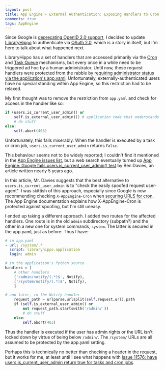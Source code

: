 ```yaml
---
layout: post
title: App Engine + External Authentication: Exposing Handlers to Cron, Tasks, and Admins 
comments: true
tags: AppEngine
---
```


Since Google is [deprecating OpenID 2.0 support][deprecating], I
decided to update [LibraryHippo][libraryhippo] to authenticate via
[OAuth 2.0][oauth], which is a story in itself, but I'm here to talk
about what happened next.

LibraryHippo has a set of handlers that are accessed primarily via the
[Cron][cron] and [Task Queue][task] mechanisms, but every once in a
while need to be triggered ad hoc by a human administrator. Until
now, these request handlers were protected from the rabble by
[requiring administrator status via the application's app.yaml][requireadmin]. Unfortunately,
externally-authenticated users have no special standing within App
Engine, so this restriction had to be relaxed.

My first thought was to remove the restriction from `app.yaml` and check
for access in the handler like so:

```python
if (users.is_current_user_admin() or
    self.is_external_user_admin()) # application code that understands the logged-in users
    # do stuff
else:
    self.abort(403)
```

Unfortunately, this fails miserably. When the handler is executed by a
task or cron job, `users.is_current_user_admin` returns `False`.

This behaviour seems not to be widely reported; I couldn't find it
mentioned in the [App Engine issues list][issues], but a web search
eventually turned up
[App Engine: Google fails users.is_current_user_admin() test][bendavies]
by Ben Davies, an article written nearly 5 years ago.

In this article, Mr. Davies suggests that the best alternative to
`users.is_current_user_admin` is to "check the easily spoofed request
user-agent". I was skittish of this approach, especially since Google
is now recommending checking `X-AppEngine-Cron` when
[securing URLS for cron][securingcron]. The App Engine documentation
explains how X-AppEngine-Cron is protected against spoofing, but I'm
still uneasy.

I ended up taking a different approach. I added two routes for the
affected handlers. One route is in the old `admin` subdirectory
(subpath?) and the other in a new one for system commands,
`system`. The latter is secured in the app.yaml, just as before. Thus
I have:

```yaml
# in app.yaml
- url: /system/.*
  script: libraryhippo.application
  login: admin
```

```python
# in the application's Python source
handlers = [
    # other handlers
    ('/admin/notify/(.*)$', Notify),
    ('/system/notify/(.*)$', Notify),
    ]

# and later, in the Notify handler
    request_path = urlparse.urlsplit(self.request.url).path
    if (self.is_external_user_admin() or
        not request_path.startswith('/admin/'))
        # do stuff
    else:
        self.abort(403)
```

Thus the handler is executed if the user has admin rights or the URL
isn't locked down by virtue of being below `/admin/`. The `/system/`
URLs are all assumed to be protected by the app.yaml setting.

Perhaps this is technically no better than checking a header in the
request, but it works for me, at least until I see what happens with
[Issue 11576: have users.is_current_user_admin return true for tasks and cron jobs][issue11576].

[deprecating]: https://developers.google.com/accounts/docs/OpenID2
[libraryhippo]: /tags/#LibraryHippo-ref
[oauth]: http://oauth.net/
[cron]: https://cloud.google.com/appengine/docs/python/config/cron
[task]: https://cloud.google.com/appengine/docs/python/taskqueue/
[requireadmin]: https://cloud.google.com/appengine/docs/python/config/appconfig#Python_app_yaml_Requiring_login_or_administrator_status
[issues]: https://code.google.com/p/googleappengine/issues/list?can=1
[bendavies]: http://www.learningtechnicalstuff.com/2010/01/app-engine-google-fails.html
[securingcron]: https://cloud.google.com/appengine/docs/python/config/cron#Python_app_yaml_Securing_URLs_for_cron
[issue11576]: https://code.google.com/p/googleappengine/issues/detail?id=11576
